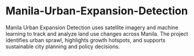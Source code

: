 # Manila-Urban-Expansion-Detection
Manila Urban Expansion Detection uses satellite imagery and machine learning to track and analyze land use changes across Manila. The project identifies urban sprawl, highlights growth hotspots, and supports sustainable city planning and policy decisions.

